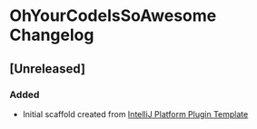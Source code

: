 <!-- Keep a Changelog guide -> https://keepachangelog.com -->

# OhYourCodeIsSoAwesome Changelog

## [Unreleased]
### Added
- Initial scaffold created from [IntelliJ Platform Plugin Template](https://github.com/JetBrains/intellij-platform-plugin-template)
